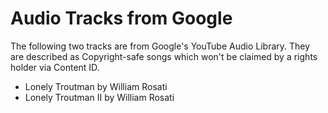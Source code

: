 # Audio Tracks from Google

The following two tracks are from Google's YouTube Audio Library.  They are described as Copyright-safe songs which won't be claimed by a rights holder via Content ID.

* Lonely Troutman by William Rosati
* Lonely Troutman II by William Rosati
